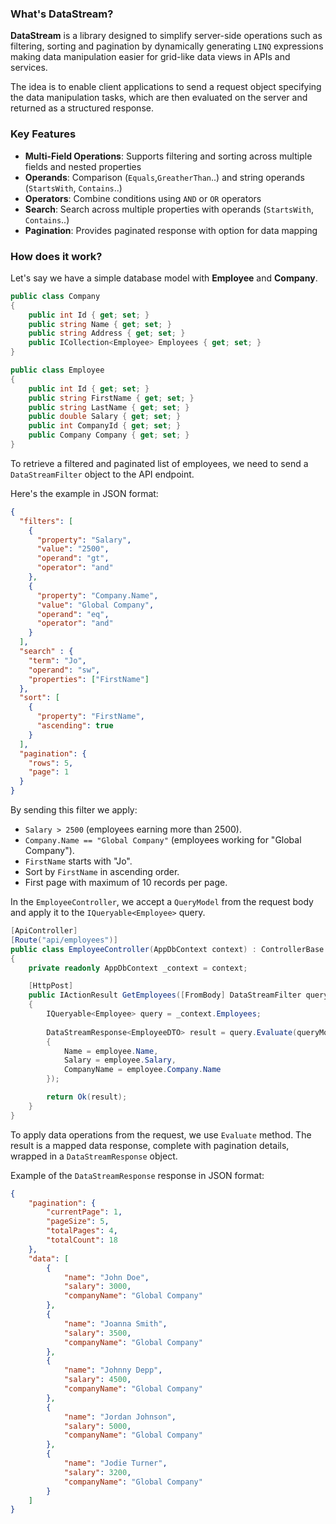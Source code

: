 ### What's DataStream?

**DataStream** is a library designed to simplify server-side operations such as filtering, sorting and pagination by dynamically generating `LINQ` expressions making data manipulation easier for grid-like data views in APIs and services.

The idea is to enable client applications to send a request object specifying the data manipulation tasks, which are then evaluated on the server and returned as a structured response.

### Key Features

- **Multi-Field Operations**: Supports filtering and sorting across multiple fields and nested properties
- **Operands**: Comparison (`Equals`,`GreatherThan`..) and string operands (`StartsWith`, `Contains`..)
- **Operators**: Combine conditions using `AND` or `OR` operators
- **Search**: Search across multiple properties with operands (`StartsWith`, `Contains`..)
- **Pagination**: Provides paginated response with option for data mapping

### How does it work?

Let's say we have a simple database model with **Employee** and **Company**.

```csharp
public class Company
{
    public int Id { get; set; }
    public string Name { get; set; }
    public string Address { get; set; }
    public ICollection<Employee> Employees { get; set; } 
}

public class Employee
{
    public int Id { get; set; }
    public string FirstName { get; set; }
    public string LastName { get; set; }
    public double Salary { get; set; }
    public int CompanyId { get; set; }
    public Company Company { get; set; }
}

```
To retrieve a filtered and paginated list of employees, we need to send a `DataStreamFilter` object to the API endpoint.

Here's the example in JSON format:

```json
{
  "filters": [
    {
      "property": "Salary",
      "value": "2500",
      "operand": "gt",
      "operator": "and"
    },
    {
      "property": "Company.Name",
      "value": "Global Company",
      "operand": "eq",
      "operator": "and"
    }
  ],
  "search" : {
    "term": "Jo",
    "operand": "sw",
    "properties": ["FirstName"]
  },
  "sort": [
    {
      "property": "FirstName",
      "ascending": true
    }
  ],
  "pagination": {
    "rows": 5,
    "page": 1
  }
}


```
By sending this filter we apply:
- `Salary > 2500` (employees earning more than 2500).
- `Company.Name == "Global Company"` (employees working for "Global Company").
- `FirstName` starts with "Jo".
- Sort by `FirstName` in ascending order.
- First page with maximum of 10 records per page.

In the `EmployeeController`, we accept a `QueryModel` from the request body and apply it to the `IQueryable<Employee>` query.

```csharp
[ApiController]
[Route("api/employees")]
public class EmployeeController(AppDbContext context) : ControllerBase
{
    private readonly AppDbContext _context = context;

    [HttpPost]
    public IActionResult GetEmployees([FromBody] DataStreamFilter queryModel)
    {
        IQueryable<Employee> query = _context.Employees;
     
        DataStreamResponse<EmployeeDTO> result = query.Evaluate(queryModel, employee => new EmployeeDTO
        {
            Name = employee.Name,
            Salary = employee.Salary,
            CompanyName = employee.Company.Name
        });

        return Ok(result);
    }
}
```
To apply data operations from the request, we use `Evaluate` method.
The result is a mapped data response, complete with pagination details, wrapped in a `DataStreamResponse` object.

Example of the `DataStreamResponse` response in JSON format:

```json
{
    "pagination": {
        "currentPage": 1,
        "pageSize": 5,
        "totalPages": 4,
        "totalCount": 18
    },
    "data": [
        {
            "name": "John Doe",
            "salary": 3000,
            "companyName": "Global Company"
        },
        {
            "name": "Joanna Smith",
            "salary": 3500,
            "companyName": "Global Company"
        },
        {
            "name": "Johnny Depp",
            "salary": 4500,
            "companyName": "Global Company"
        },
        {
            "name": "Jordan Johnson",
            "salary": 5000,
            "companyName": "Global Company"
        },
        {
            "name": "Jodie Turner",
            "salary": 3200,
            "companyName": "Global Company"
        }
    ]
}
```


